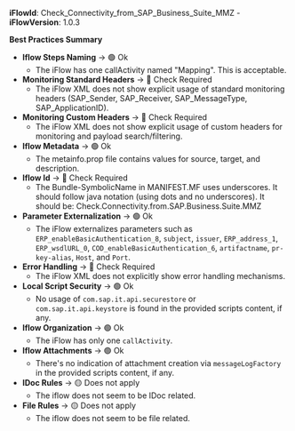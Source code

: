 **iFlowId**: Check_Connectivity_from_SAP_Business_Suite_MMZ - **iFlowVersion**: 1.0.3

**Best Practices Summary**
- **Iflow Steps Naming** -> 🟢 Ok
    - The iFlow has one callActivity named "Mapping". This is acceptable.
- **Monitoring Standard Headers** -> 🔴 Check Required
    - The iFlow XML does not show explicit usage of standard monitoring headers (SAP_Sender, SAP_Receiver, SAP_MessageType, SAP_ApplicationID).
- **Monitoring Custom Headers** -> 🔴 Check Required
    - The iFlow XML does not show explicit usage of custom headers for monitoring and payload search/filtering.
- **Iflow Metadata** -> 🟢 Ok
    - The metainfo.prop file contains values for source, target, and description.
- **Iflow Id** -> 🔴 Check Required
    - The Bundle-SymbolicName in MANIFEST.MF uses underscores. It should follow java notation (using dots and no underscores).  It should be: Check.Connectivity.from.SAP.Business.Suite.MMZ
- **Parameter Externalization** -> 🟢 Ok
    - The iFlow externalizes parameters such as `ERP_enableBasicAuthentication_8`, `subject`, `issuer`, `ERP_address_1`, `ERP_wsdlURL_0`, `COD_enableBasicAuthentication_6`, `artifactname`, `pr-key-alias`, `Host`, and `Port`.
- **Error Handling** -> 🔴 Check Required
    - The iFlow XML does not explicitly show error handling mechanisms.
- **Local Script Security** -> 🟢 Ok
    - No usage of `com.sap.it.api.securestore` or `com.sap.it.api.keystore` is found in the provided scripts content, if any.
- **Iflow Organization** -> 🟢 Ok
    - The iFlow has only one `callActivity`.
- **Iflow Attachments** -> 🟢 Ok
    - There's no indication of attachment creation via `messageLogFactory` in the provided scripts content, if any.
- **IDoc Rules** -> 🟡 Does not apply
    - The iflow does not seem to be IDoc related.
- **File Rules** -> 🟡 Does not apply
    - The iflow does not seem to be file related.